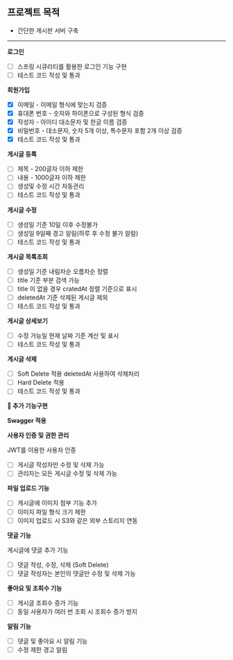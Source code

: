 ## 프로젝트 목적
- 간단한 게시판 서버 구축

---

**로그인**

- [ ]  스프링 시큐리티를 활용한 로그인 기능 구현
- [ ]  테스트 코드 작성 및 통과

**회원가입**

- [x]  이메일 - 이메일 형식에 맞는지 검증
- [x]  휴대폰 번호 - 숫자와 하이폰으로 구성된 형식 검증
- [x]  작성자 - 아이디 대소문자 및 한글 이름 검증
- [x]  비밀번호 - 대소문자, 숫자 5개 이상, 특수문자 포함 2개 이상 검증
- [x]  테스트 코드 작성 및 통과

**게시글 등록**

- [ ]  제목 - 200글자 이하 제한
- [ ]  내용 - 1000글자 이하 제한
- [ ]  생성및 수정 시간 자동관리
- [ ]  테스트 코드 작성 및 통과

**게시글 수정**

- [ ]  생성일 기준 10일 이후 수정불가
- [ ]  생성일 9일째 경고 알림(하루 후 수정 불가 알람)
- [ ]  테스트 코드 작성 및 통과

**게시글 목록조회**

- [ ]  생성일 기준 내림차순 오름차순 정렬
- [ ]  title 기준 부분 검색 가능
- [ ]  title 이 없을 경우 cratedAt 정렬 기준으로 표시
- [ ]  deletedAt 기준 삭제된 게시글 제외
- [ ]  테스트 코드 작성 및 통과

**게시글 상세보기**

- [ ]  수정 가능일 현재 날짜 기준 계산 및 표시
- [ ]  테스트 코드 작성 및 통과

**게시글 삭제**

- [ ]  Soft Delete 적용 deletedAt 사용하여 삭제처리
- [ ]  Hard Delete 적용
- [ ]  테스트 코드 작성 및 통과

**📌 추가 기능구현**

**Swagger 적용**

**사용자 인증 및 권한 관리**

JWT를 이용한 사용자 인증

- [ ]  게시글 작성자만 수정 및 삭제 가능
- [ ]  관리자는 모든 게시글 수정 및 삭제 가능

**파일 업로드 기능**

- [ ]  게시글에 이미지 첨부 기능 추가
- [ ]  이미지 파일 형식 크기 제한
- [ ]  이미지 업로드 시 S3와 같은 외부 스토리지 연동

**댓글 기능**

게시글에 댓글 추가 기능

- [ ]  댓글 작성, 수정, 삭제 (Soft Delete)
- [ ]  댓글 작성자는 본인의 댓글만 수정 및 삭제 가능

**좋아요 및 조회수 기능**

- [ ]  게시글 조회수 증가 기능
- [ ]  동일 사용자가 여러 번 조회 시 조회수 증가 방지

**알림 기능**

- [ ]  댓글 및 좋아요 시 알림 기능
- [ ]  수정 제한 경고 알림